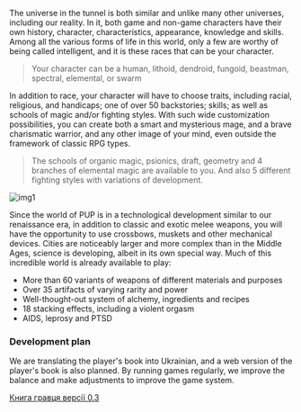 The universe in the tunnel is both similar and unlike many other universes, including our reality. In it, both game and non-game characters have their own history, character, characteristics, appearance, knowledge and skills. Among all the various forms of life in this world, only a few are worthy of being called intelligent, and it is these races that can be your character.

> Your character can be a human, lithoid, dendroid, fungoid, beastman, spectral, elemental, or swarm</b></p>

In addition to race, your character will have to choose traits, including racial, religious, and handicaps; one of over 50 backstories; skills; as well as schools of magic and/or fighting styles. With such wide customization possibilities, you can create both a smart and mysterious mage, and a brave charismatic warrior, and any other image of your mind, even outside the framework of classic RPG types.

> The schools of organic magic, psionics, draft, geometry and 4 branches of elemental magic are available to you. And also 5 different fighting styles with variations of development.

![img1](https://eknm.in/s/Hg9wTfpxv9XL0nf/download)

Since the world of PUP is in a technological development similar to our renaissance era, in addition to classic and exotic melee weapons, you will have the opportunity to use crossbows, muskets and other mechanical devices. Cities are noticeably larger and more complex than in the Middle Ages, science is developing, albeit in its own special way. Much of this incredible world is already available to play:
- More than 60 variants of weapons of different materials and purposes
- Over 35 artifacts of varying rarity and power
- Well-thought-out system of alchemy, ingredients and recipes
- 18 stacking effects, including a violent orgasm
- AIDS, leprosy and PTSD

### Development plan
We are translating the player's book into Ukrainian, and a web version of the player's book is also planned. By running games regularly, we improve the balance and make adjustments to improve the game system.

[Книга гравця версії 0.3](https://eknm.in/s/wu7pihfAHDzI0uM/download)